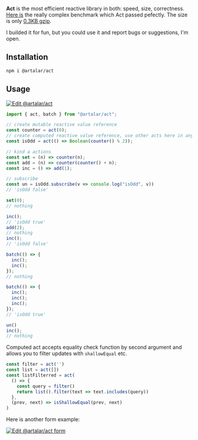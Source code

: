 **Act** is the most efficient reactive library in both: speed, size, correctness. [Here is](https://perf.js.hyoo.ru/#!bench=s7inxj_eie42w) the really complex benchmark which Act passed pefectly. The size is only [0.3KB gzip](https://bundlejs.com/?q=%40artalar%2Fact).

I builded it for fun, but you could use it and report bugs or suggestions, I'm open.

## Installation

```sh
npm i @artalar/act
```

## Usage

[![Edit @artalar/act](https://codesandbox.io/static/img/play-codesandbox.svg)](https://codesandbox.io/s/loving-sunset-9wz836?fontsize=14&hidenavigation=1&theme=dark)

```ts
import { act, batch } from "@artalar/act";

// create mutable reactive value reference
const counter = act(0);
// create computed reactive value reference, use other acts here in any conditions
const isOdd = act(() => Boolean(counter() % 2));

// kind a actions
const set = (n) => counter(n);
const add = (n) => counter(counter() + n);
const inc = () => add(1);

// subscribe
const un = isOdd.subscribe(v => console.log("isOdd", v))
// 'isOdd false'

set(0);
// nothing

inc();
// 'isOdd true'
add(2);
// nothing
inc();
// 'isOdd false'

batch(() => {
  inc();
  inc();
});
// nothing

batch(() => {
  inc();
  inc();
  inc();
});
// 'isOdd true'

un()
inc();
// nothing
```

Computed act accepts equality check function by second argument and allows you to filter updates with `shallowEqual` etc.

```ts
const filter = act('')
const list = act([])
const listFilterred = act(
  () => {
    const query = filter()
    return list().filter(text => text.includes(query))
  },
  (prev, next) => isShallowEqual(prev, next)
)
```

Here is another form example:

[![Edit @artalar/act form](https://codesandbox.io/static/img/play-codesandbox.svg)](https://codesandbox.io/s/artalar-act-forked-i0p9pe?fontsize=14&hidenavigation=1&theme=dark)
